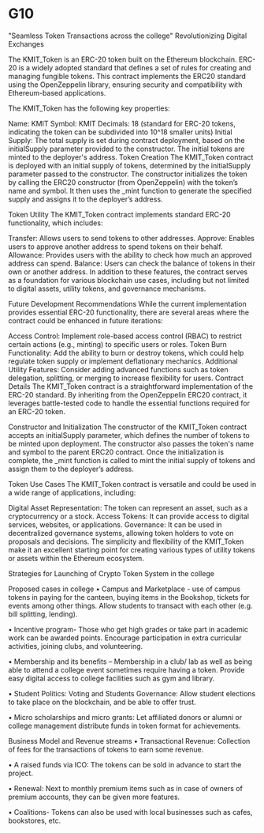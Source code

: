 # G10
"Seamless Token Transactions across the college" Revolutionizing Digital Exchanges

			

The KMIT_Token is an ERC-20 token built on the Ethereum blockchain. ERC-20 is a widely adopted standard that defines a set of rules for creating and managing fungible tokens. This contract implements the ERC20 standard using the OpenZeppelin library, ensuring security and compatibility with Ethereum-based applications.

The KMIT_Token has the following key properties:

Name: KMIT
Symbol: KMIT
Decimals: 18 (standard for ERC-20 tokens, indicating the token can be subdivided into 10^18 smaller units)
Initial Supply: The total supply is set during contract deployment, based on the initialSupply parameter provided to the constructor. The initial tokens are minted to the deployer's address.
Token Creation
The KMIT_Token contract is deployed with an initial supply of tokens, determined by the initialSupply parameter passed to the constructor. The constructor initializes the token by calling the ERC20 constructor (from OpenZeppelin) with the token’s name and symbol. It then uses the _mint function to generate the specified supply and assigns it to the deployer’s address.

Token Utility
The KMIT_Token contract implements standard ERC-20 functionality, which includes:

Transfer: Allows users to send tokens to other addresses.
Approve: Enables users to approve another address to spend tokens on their behalf.
Allowance: Provides users with the ability to check how much an approved address can spend.
Balance: Users can check the balance of tokens in their own or another address.
In addition to these features, the contract serves as a foundation for various blockchain use cases, including but not limited to digital assets, utility tokens, and governance mechanisms.

Future Development Recommendations
While the current implementation provides essential ERC-20 functionality, there are several areas where the contract could be enhanced in future iterations:

Access Control: Implement role-based access control (RBAC) to restrict certain actions (e.g., minting) to specific users or roles.
Token Burn Functionality: Add the ability to burn or destroy tokens, which could help regulate token supply or implement deflationary mechanics.
Additional Utility Features: Consider adding advanced functions such as token delegation, splitting, or merging to increase flexibility for users.
Contract Details
The KMIT_Token contract is a straightforward implementation of the ERC-20 standard. By inheriting from the OpenZeppelin ERC20 contract, it leverages battle-tested code to handle the essential functions required for an ERC-20 token.

Constructor and Initialization
The constructor of the KMIT_Token contract accepts an initialSupply parameter, which defines the number of tokens to be minted upon deployment. The constructor also passes the token's name and symbol to the parent ERC20 contract. Once the initialization is complete, the _mint function is called to mint the initial supply of tokens and assign them to the deployer’s address.

Token Use Cases
The KMIT_Token contract is versatile and could be used in a wide range of applications, including:

Digital Asset Representation: The token can represent an asset, such as a cryptocurrency or a stock.
Access Tokens: It can provide access to digital services, websites, or applications.
Governance: It can be used in decentralized governance systems, allowing token holders to vote on proposals and decisions.
The simplicity and flexibility of the KMIT_Token make it an excellent starting point for creating various types of utility tokens or assets within the Ethereum ecosystem.

Strategies for Launching of Crypto Token System in the college

Proposed cases in college
• Campus and Marketplace - use of campus tokens in paying for the canteen, buying items in the Bookshop, tickets for events among other things. Allow students to transact with each other (e.g. bill splitting, lending).

• Incentive program- Those who get high grades or take part in academic work can be awarded points. Encourage participation in extra curricular activities, joining clubs, and volunteering.

• Membership and its benefits – Membership in a club/ lab as well as being able to attend a college event sometimes require having a token. Provide easy digital access to college facilities such as gym and library.

• Student Politics: Voting and Students Governance: Allow student elections to take place on the blockchain, and be able to offer trust.

• Micro scholarships and micro grants: Let affiliated donors or alumni or college management distribute funds in token format for achievements.

Business Model and Revenue streams
• Transactional Revenue: Collection of fees for the transactions of tokens to earn some revenue.

• A raised funds via ICO: The tokens can be sold in advance to start the project.

• Renewal: Next to monthly premium items such as in case of owners of premium accounts, they can be given more features.

• Coalitions- Tokens can also be used with local businesses such as cafes, bookstores, etc.
